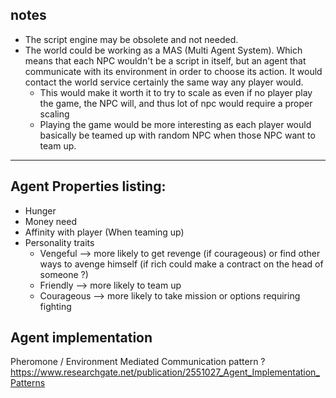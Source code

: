 
## notes
* The script engine may be obsolete and not needed.
* The world could be working as a MAS (Multi Agent System). Which means that each NPC wouldn't be a script in itself, but an agent that communicate with its environment in order to choose its action. It would contact the world service certainly the same way any player would.
  * This would make it worth it to try to scale as even if no player play the game, the NPC will, and thus lot of npc would require a proper scaling
  * Playing the game would be more interesting as each player would basically be teamed up with random NPC when those NPC want to team up.


----

## Agent Properties listing:

* Hunger
* Money need
* Affinity with player (When teaming up)
* Personality traits
  * Vengeful --> more likely to get revenge (if courageous) or find other ways to avenge himself (if rich could make a contract on the head of someone ?)
  * Friendly --> more likely to team up 
  * Courageous --> more likely to take mission or options requiring fighting 

## Agent implementation

Pheromone / Environment Mediated Communication pattern ? https://www.researchgate.net/publication/2551027_Agent_Implementation_Patterns
